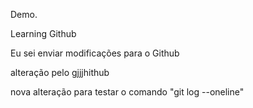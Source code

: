Demo.

Learning Github

Eu sei enviar modificações para o Github

alteração pelo gjjjhithub

nova alteração para testar o comando "git log --oneline"
